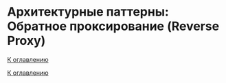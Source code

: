 # Архитектурные паттерны: Обратное проксирование (Reverse Proxy)

<!--

-->

[К оглавлению](../../README.md)



[К оглавлению](../../README.md)
